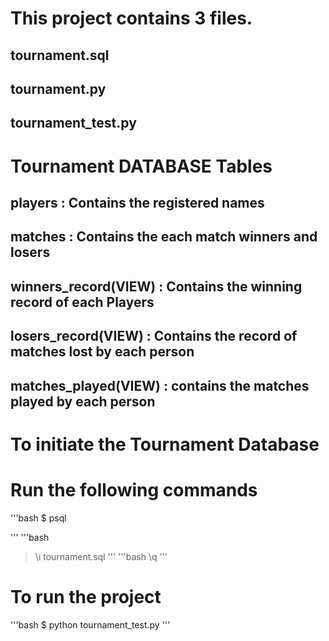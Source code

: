 # This project contains 3 files.

tournament.sql
------------------
tournament.py
-------------------
tournament_test.py
------------------

# Tournament DATABASE Tables
players : Contains the registered names
----------------------------------------
matches : Contains the each match winners and losers
------------------------------------------------------
winners_record(VIEW) : Contains the winning record of each Players
-----------------------------------------------------------------------
losers_record(VIEW) : Contains the record of matches lost by each person
-------------------------------------------------------------------------
matches_played(VIEW) : contains the matches played by each person
------------------------------------------------------------------
     
# To initiate the Tournament Database 
# Run the following commands
'''bash
$ psql 

'''
'''bash
> \i tournament.sql
'''
'''bash
> \q
''' 

# To run the project 
'''bash
$ python tournament_test.py
'''

